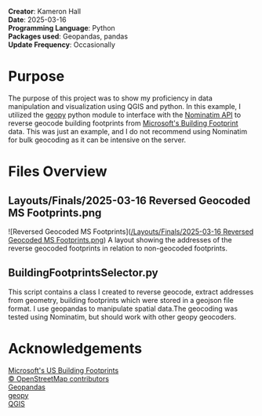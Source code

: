 **Creator**: Kameron Hall\
**Date**: 2025-03-16\
**Programming Language**: Python\
**Packages used**: Geopandas, pandas\
**Update Frequency**: Occasionally
# Purpose
The purpose of this project was to show my proficiency in data manipulation and visualization using QGIS and python.
In this example, I utilized the [geopy](https://geopy.readthedocs.io/en/stable/) python module to interface with the [Nominatim API](https://nominatim.org/) to reverse geocode building footprints
from [Microsoft's Building Footprint](https://github.com/microsoft/USBuildingFootprints?tab=readme-ov-file) data. This was just an example, and I do not recommend using Nominatim for bulk geocoding as it can be intensive on the server.

# Files Overview

## Layouts/Finals/2025-03-16 Reversed Geocoded MS Footprints.png
![Reversed Geocoded MS Footprints]([/Layouts/Finals/2025-03-16 Reversed Geocoded MS Footprints.png](https://github.com/KameronTH/Reversed_Geocode_Footprint/blob/main/Layouts/Finals/2025-03-16%20Reversed%20Geocoded%20MS%20Footprints.png))
A layout showing the addresses of the reverse geocoded footprints in relation to non-geocoded footprints.

## BuildingFootprintsSelector.py
This script contains a class I created to reverse geocode, extract addresses from geometry, building footprints which 
were stored in a geojson file format. I use geopandas to manipulate spatial data.The geocoding was tested using Nominatim, 
but should work with other geopy geocoders.

# Acknowledgements
[Microsoft's US Building Footprints](https://github.com/microsoft/USBuildingFootprints?tab=readme-ov-file)\
[© OpenStreetMap contributors](https://www.openstreetmap.org/copyright)\
[Geopandas](https://geopandas.org/en/stable/)\
[geopy](https://geopy.readthedocs.io/en/stable/)\
[QGIS](https://qgis.org/) 
